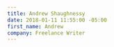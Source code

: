 ```yaml
---
title: Andrew Shaughnessy
date: 2018-01-11 11:55:00 -05:00
first_name: Andrew
company: Freelance Writer
---
```


